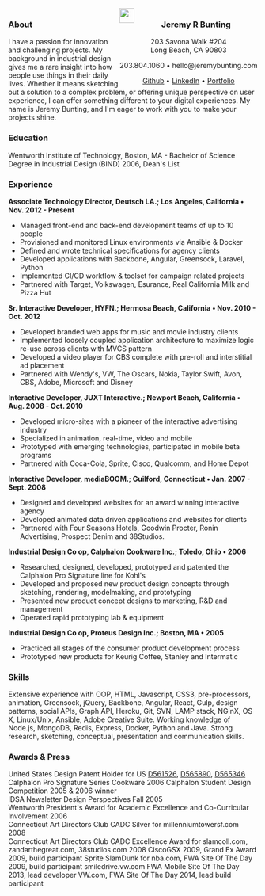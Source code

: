 <style media="screen">
	.container {
		text-align: center
	}
  img {
      float: left;
      height: 30px;
      width: 30px;
	  display: inline-block;
  }
  .address {
      float: right;
  }
</style>
<div class="container">
    <div class="address">
      <img src="https://raw.githubusercontent.com/qbunt/resume/master/logo.svg" alt="" />
      <h3>Jeremy R Bunting</h3>
      <p>203 Savona Walk #204<br> Long Beach, CA 90803</p>
      <p>203.804.1060 &bull; hello@jeremybunting.com</p>
      <a href="http://github.com/qbunt">Github</a> &bull; <a href="https://www.linkedin.com/in/jeremybunting">LinkedIn</a> &bull; <a href="http://work.jeremybunting.com">Portfolio</a>
    </div>
</div>

### About
I have a passion for innovation and challenging projects.  My background in industrial design gives me a rare insight into how people use things in their daily lives.  Whether it means sketching out a solution to a complex problem, or offering unique perspective on user experience, I can offer something different to your digital experiences. My name is Jeremy Bunting, and I'm eager to work with you to make your projects shine.

### Education
Wentworth Institute of Technology, Boston, MA - Bachelor of Science Degree in Industrial Design (BIND) 2006, Dean's List

### Experience
**Associate Technology Director, Deutsch LA.; Los Angeles, California &bull; Nov. 2012 - Present**
* Managed front-end and back-end development teams of up to 10 people
* Provisioned and monitored Linux environments via Ansible & Docker
* Defined and wrote technical specifications for agency clients
* Developed applications with Backbone, Angular, Greensock, Laravel, Python
* Implemented CI/CD workflow & toolset for campaign related projects
* Partnered with Target, Volkswagen, Esurance, Real California Milk and Pizza Hut

**Sr. Interactive Developer, HYFN.; Hermosa Beach, California &bull; Nov. 2010 - Oct. 2012**
* Developed branded web apps for music and movie industry clients
* Implemented loosely coupled application architecture to maximize logic re-use across clients with MVCS pattern
* Developed a video player for CBS complete with pre-roll and interstitial ad placement
* Partnered with Wendy's, VW, The Oscars, Nokia, Taylor Swift, Avon, CBS, Adobe, Microsoft and Disney

**Interactive Developer, JUXT Interactive.; Newport Beach, California &bull; Aug. 2008 - Oct. 2010**
* Developed micro-sites with a pioneer of the interactive advertising industry
* Specialized in animation, real-time, video and mobile
* Prototyped with emerging technologies, participated in mobile beta programs
* Partnered with Coca-Cola, Sprite, Cisco, Qualcomm, and Home Depot

**Interactive Developer, mediaBOOM.; Guilford, Connecticut &bull; Jan. 2007 - Sept. 2008**
* Designed and developed websites for an award winning interactive agency
* Developed animated data driven applications and websites for clients
* Partnered with Four Seasons Hotels, Goodwin Procter, Ronin Advertising, Prospect Denim and 38Studios.

**Industrial Design Co op, Calphalon Cookware Inc.; Toledo, Ohio &bull; 2006**
* Researched, designed, developed, prototyped and patented the Calphalon Pro Signature line for Kohl's
* Developed and proposed new product design concepts through sketching, rendering, modelmaking, and prototyping
* Presented new product concept designs to marketing, R&D and management
* Operated rapid prototyping lab & equipment

**Industrial Design Co op, Proteus Design Inc.; Boston, MA &bull; 2005**
* Practiced all stages of the consumer product development process
* Prototyped new products for Keurig Coffee, Stanley and Intermatic

### Skills
Extensive experience with OOP, HTML, Javascript, CSS3, pre-processors, animation, Greensock, jQuery, Backbone, Angular, React, Gulp, design patterns, social APIs, Graph API, Heroku, Git, SVN, LAMP stack, NGinX, OS X, Linux/Unix, Ansible, Adobe Creative Suite. Working knowledge of Node.js, MongoDB, Redis, Express, Docker, Python and Java. Strong research, sketching, conceptual, presentation and communication skills.

### Awards & Press
United States Design Patent Holder for US [D561526](https://www.google.co.ve/patents/USD561526), [D565890](https://www.google.co.ve/patents/USD565890), [D565346](https://www.google.co.ve/patents/USD565346) Calphalon Pro Signature Series Cookware 2006
Calphalon Student Design Competition 2005 & 2006 winner  
IDSA Newsletter Design Perspectives Fall 2005  
Wentworth President's Award for Academic Excellence and Co-Curricular Involvement 2006  
Connecticut Art Directors Club CADC Silver for millenniumtowersf.com 2008  
Connecticut Art Directors Club CADC Excellence Award for slamcoll.com, zandarthegreat.com, 38studios.com 2008 
CiscoGSX 2009, Grand Ex Award 2009, build participant 
Sprite SlamDunk for nba.com, FWA Site Of The Day 2009, build participant 
smiledrive.vw.com FWA Mobile Site Of The Day 2013, lead developer
VW.com, FWA Site Of The Day 2014, lead build participant
